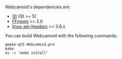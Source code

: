Webcamoid's dependencies are:

* [Qt](https://qt-project.org/) (Qt >= 5)
* [FFmpeg](http://ffmpeg.org/) >= 2.0
* [linux-api-headers](http://www.gnu.org/software/libc) >= 3.6.x

You can build Webcamoid with the following commands:

    qmake-qt5 Webcamoid.pro
    make
    su -c 'make install'

